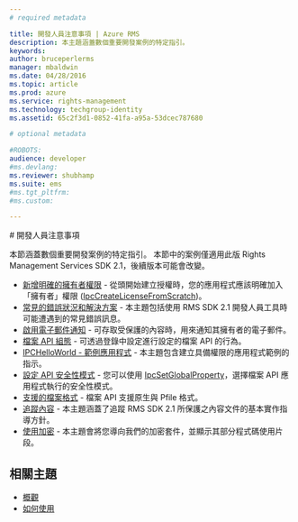 ```yaml
---
# required metadata

title: 開發人員注意事項 | Azure RMS
description: 本主題涵蓋數個重要開發案例的特定指引。 
keywords:
author: bruceperlerms
manager: mbaldwin
ms.date: 04/28/2016
ms.topic: article
ms.prod: azure
ms.service: rights-management
ms.technology: techgroup-identity
ms.assetid: 65c2f3d1-0852-41fa-a95a-53dcec787680

# optional metadata

#ROBOTS:
audience: developer
#ms.devlang:
ms.reviewer: shubhamp
ms.suite: ems
#ms.tgt_pltfrm:
#ms.custom:

---
```


﻿# 開發人員注意事項

本節涵蓋數個重要開發案例的特定指引。 本節中的案例僅適用此版 Rights Management Services SDK 2.1，後續版本可能會改變。

- [新增明確的擁有者權限](add-explicit-owner-rights.md) - 從頭開始建立授權時，您的應用程式應該明確加入「擁有者」權限 ([IpcCreateLicenseFromScratch](/rights-management/sdk/2.1/api/win/functions#msipc_ipccreatelicensefromscratch))。
- [常見的錯誤狀況和解決方案](common-error-conditions-and-solutions.md) - 本主題包括使用 RMS SDK 2.1 開發人員工具時可能遭遇到的常見錯誤訊息。
- [啟用電子郵件通知](how-to-enable-email-notification.md) - 可存取受保護的內容時，用來通知其擁有者的電子郵件。
- [檔案 API 組態](file-api-configuration.md) - 可透過登錄中設定進行設定的檔案 API 的行為。
- [IPCHelloWorld - 範例應用程式](how-to-build-your-first-application.md) - 本主題包含建立具備權限的應用程式範例的指示。
- [設定 API 安全性模式](setting-the-api-security-mode-api-mode.md) - 您可以使用 [IpcSetGlobalProperty](/rights-management/sdk/2.1/api/win/functions#msipc_ipcsetglobalproperty)，選擇檔案 API 應用程式執行的安全性模式。
- [支援的檔案格式](supported-file-formats.md) - 檔案 API 支援原生與 Pfile 格式。
- [追蹤內容](tracking-content.md) - 本主題涵蓋了追蹤 RMS SDK 2.1 所保護之內容文件的基本實作指導方針。
- [使用加密](working-with-encryption.md) - 本主題會將您導向我們的加密套件，並顯示其部分程式碼使用片段。

 

## 相關主題 ##
* [概觀](ad-rms-overview.md)
* [如何使用](how-to-use-msipc.md)
 

 


<!--HONumber=Apr16_HO3-->


